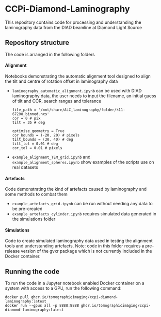 # CCPi-Diamond-Laminography
This repository contains code for processing and understanding the laminography data from the DIAD beamline at Diamond Light Source

## Repository structure
The code is arranged in the following folders
#### Alignment
  Notebooks demonstrating the automatic alignment tool designed to align the tilt and centre of rotation offset in laminography data
  - `laminography_automatic_alignment.ipynb` can be used with DIAD laminography data, the user needs to input the filename, an initial guess of tilt and COR, search ranges and tolerance
    ```
    file_path = '/mnt/share/ALC_laminography/folder/k11-67208_binned.nxs'
    cor = 0 # pix
    tilt = 35 # deg

    optimise_geometry = True
    cor_bounds = (-20, 20) # pixels
    tilt_bounds = (30, 40) # deg
    tilt_tol = 0.01 # deg
    cor_tol = 0.01 # pixels
    ```
  - `example_alignment_TEM_grid.ipynb` and `example_alignment_spheres.ipynb` show examples of the scripts use on real datasets
#### Artefacts
Code demonstrating the kind of artefacts caused by laminography and some methods to combat them
- `example_artefacts_grid.ipynb` can be run without needing any data to be pre-created
- `example_artefacts_cylinder.ipynb` requires simulated data generated in the simulations folder

#### Simulations
Code to create simulated laminography data used in testing the alignment tools and understanding artefacts. Note: code in this folder requires a pre-release version of the gvxr package which is not currently included in the Docker container.

## Running the code 
To run the code in a Jupyter notebook enabled Docker container on a system with access to a GPU, run the following command:
```
docker pull ghcr.io/tomographicimaging/ccpi-diamond-laminography:latest
docker run --gpus all -p 8888:8888 ghcr.io/tomographicimaging/ccpi-diamond-laminography:latest
```
